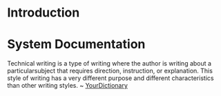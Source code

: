 # Introduction

# System Documentation

Technical writing is a type of writing where the author is writing about a particularsubject that requires direction, instruction, or explanation. This style of writing has a very different purpose and different characteristics than other writing styles. ~ [YourDictionary](https://grammar.yourdictionary.com/word-definitions/definition-of-technical-writing.html)
